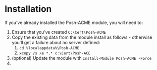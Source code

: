 # Installation

If you've already installed the Posh-ACME module, you will need to:

1. Ensure that you've created `C:\Cert\Posh-ACME`
2. Copy the existing data from the module install as follows - otherwise you'll get a failure about no server defined:
   1. `cd %localappdata%\Posh-ACME`
   2. `xcopy /s /e *.* c:\Cert\Posh-ACE`
3. (optional) Update the module with `Install-Module Posh-ACME -Force`
4. 

